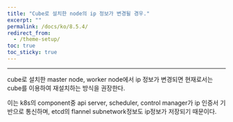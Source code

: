 ```yaml
---
title: "Cube로 설치한 node의 ip 정보가 변경될 경우."
excerpt: ""
permalink: /docs/ko/8.5.4/
redirect_from:
  - /theme-setup/
toc: true
toc_sticky: true
---
```


---
cube로 설치한 master node, worker node에서 ip 정보가 변경되면 현재로서는 cube를 이용하여 재설치하는 방식을 권장한다.

이는 k8s의 component중 api server, scheduler, control manager가 ip 인증서 기반으로 통신하며, etcd의 flannel subnetwork정보도 ip정보가 저장되기 때문이다.
